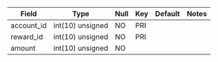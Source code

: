 **Field**|**Type**|**Null**|**Key**|**Default**|**Notes**
-----|-----|-----|-----|-----|-----
account\_id|int(10) unsigned|NO|PRI| | 
reward\_id|int(10) unsigned|NO|PRI| | 
amount|int(10) unsigned|NO| | | 